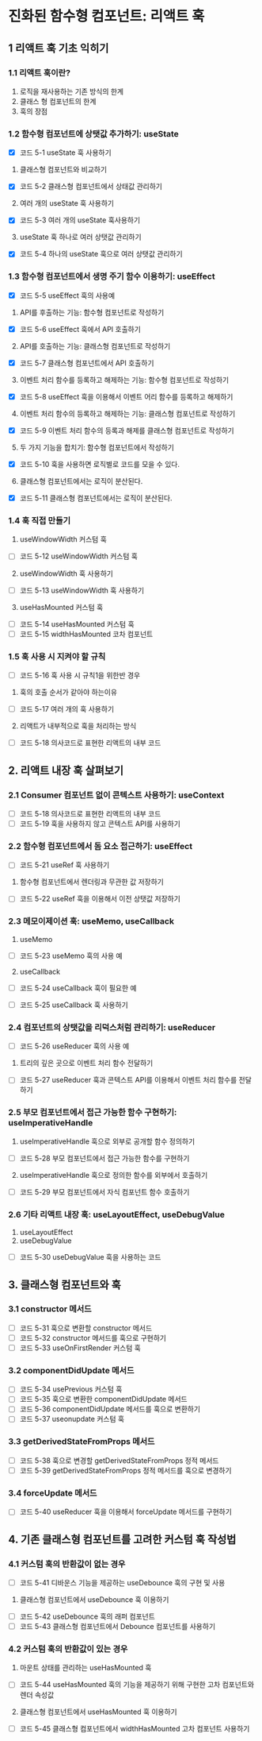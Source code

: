 # 진화된 함수형 컴포넌트: 리액트 훅

## 1 리액트 훅 기초 익히기

### 1.1 리액트 훅이란?

1. 로직을 재사용하는 기존 방식의 한계
2. 클래스 형 컴포넌트의 한계
3. 훅의 장점

### 1.2 함수형 컴포넌트에 상탯값 추가하기: useState

- [x] 코드 5-1 useState 훅 사용하기

1. 클래스형 컴포넌트와 비교하기

- [x] 코드 5-2 클래스형 컴포넌트에서 상태값 관리하기

2. 여러 개의 useState 훅 사용하기

- [x] 코드 5-3 여러 개의 useState 훅사용하기

3. useState 훅 하나로 여러 상탯값 관리하기

- [x] 코드 5-4 하나의 useState 훅으로 여러 상탯값 관리하기

### 1.3 함수형 컴포넌트에서 생명 주기 함수 이용하기: useEffect

- [x] 코드 5-5 useEffect 훅의 사용예

1. API를 후출하는 기능: 함수형 컴포넌트로 작성하기

- [x] 코드 5-6 useEffect 훅에서 API 호출하기

2. API를 호출하는 기능: 클래스형 컴포넌트로 작성하기

- [x] 코드 5-7 클래스형 컴포넌트에서 API 호출하기

3. 이벤트 처리 함수를 등록하고 해제하는 기능: 함수형 컴포넌트로 작성하기

- [x] 코드 5-8 useEffect 훅을 이용해서 이벤트 어리 함수를 등록하고 해제하기

4. 이벤트 처리 함수의 등록하고 해제하는 기능: 클래스형 컴포넌트로 작성하기

- [x] 코드 5-9 이벤트 처리 함수의 등록과 해제를 클래스형 컴포넌트로 작성하기

5. 두 가지 기능을 합치기: 함수형 컴포넌트에서 작성하기

- [x] 코드 5-10 훅을 사용하면 로직별로 코드를 모을 수 있다.

6. 클래스형 컴포넌트에서는 로직이 분산된다.

- [x] 코드 5-11 클래스형 컴포넌트에서는 로직이 분산된다.

### 1.4 훅 직접 만들기

1. useWindowWidth 커스텀 훅

- [ ] 코드 5-12 useWindowWidth 커스텀 훅

2. useWindowWidth 훅 사용하기

- [ ] 코드 5-13 useWindowWidth 훅 사용하기

3. useHasMounted 커스텀 훅

- [ ] 코드 5-14 useHasMounted 커스텀 훅
- [ ] 코드 5-15 widthHasMounted 코차 컴포넌트

### 1.5 훅 사용 시 지켜야 할 규칙

- [ ] 코드 5-16 훅 사용 시 규칙1을 위한반 경우

1. 훅의 호출 순서가 같아야 하는이유

- [ ] 코드 5-17 여러 개의 훅 사용하기

2. 리액트가 내부적으로 훅을 처리하는 방식

- [ ] 코드 5-18 의사코드로 표현한 리액트의 내부 코드

## 2. 리액트 내장 훅 살펴보기

### 2.1 Consumer 컴포넌트 없이 콘텍스트 사용하기: useContext

- [ ] 코드 5-18 의사코드로 표현한 리액트의 내부 코드
- [ ] 코드 5-19 훅을 사용하지 않고 콘텍스트 API를 사용하기

### 2.2 함수형 컴포넌트에서 돔 요소 접근하기: useEffect

- [ ] 코드 5-21 useRef 훅 사용하기

1. 함수형 컴포넌트에서 렌더링과 무관한 값 저장하기

- [ ] 코드 5-22 useRef 훅을 이용해서 이전 상탯값 저장하기

### 2.3 메모이제이션 훅: useMemo, useCallback

1. useMemo

- [ ] 코드 5-23 useMemo 훅의 사용 예

2. useCallback

- [ ] 코드 5-24 useCallback 훅이 필요한 예

- [ ] 코드 5-25 useCallback 훅 사용하기

### 2.4 컴포넌트의 상탯값을 리덕스처럼 관리하기: useReducer

- [ ] 코드 5-26 useReducer 훅의 사용 예

1. 트리의 깊은 곳으로 이벤트 처리 함수 전달하기

- [ ] 코드 5-27 useReducer 훅과 콘텍스트 API를 이용해서 이벤트 처리 함수를 전달하기

### 2.5 부모 컴포넌트에서 접근 가능한 함수 구현하기: useImperativeHandle

1. useImperativeHandle 훅으로 외부로 공개할 함수 정의하기

- [ ] 코드 5-28 부모 컴포넌트에서 접근 가능한 함수를 구현하기

2. useImperativeHandle 훅으로 정의한 함수를 외부에서 호출하기

- [ ] 코드 5-29 부모 컴포넌트에서 자식 컴포넌트 함수 호출하기

### 2.6 기타 리액트 내장 훅: useLayoutEffect, useDebugValue

1. useLayoutEffect
2. useDebugValue

- [ ] 코드 5-30 useDebugValue 훅을 사용하는 코드

## 3. 클래스형 컴포넌트와 훅

### 3.1 constructor 메서드

- [ ] 코드 5-31 훅으로 변환할 constructor 메서드
- [ ] 코드 5-32 constructor 메서드를 훅으로 구현하기
- [ ] 코드 5-33 useOnFirstRender 커스텀 훅

### 3.2 componentDidUpdate 메서드

- [ ] 코드 5-34 usePrevious 커스텀 훅
- [ ] 코드 5-35 훅으로 변환한 componentDidUpdate 메서드
- [ ] 코드 5-36 componentDidUpdate 메서드를 훅으로 변환하기
- [ ] 코드 5-37 useonupdate 커스텀 훅

### 3.3 getDerivedStateFromProps 메서드

- [ ] 코드 5-38 훅으로 변경할 getDerivedStateFromProps 정적 메서드
- [ ] 코드 5-39 getDerivedStateFromProps 정적 메서드를 훅으로 변경하기

### 3.4 forceUpdate 메서드

- [ ] 코드 5-40 useReducer 훅을 이용해서 forceUpdate 메서드를 구현하기

## 4. 기존 클래스형 컴포넌트를 고려한 커스텀 훅 작성법

### 4.1 커스텀 훅의 반환값이 없는 경우

- [ ] 코드 5-41 디바운스 기능을 제공하는 useDebounce 훅의 구현 및 사용

1. 클래스형 컴포넌트에서 useDebounce 훅 이용하기

- [ ] 코드 5-42 useDebounce 훅의 래퍼 컴포넌트
- [ ] 코드 5-43 클래스형 컴포넌트에서 Debounce 컴포넌트를 사용하기

### 4.2 커스텀 훅의 반환값이 있는 경우

1. 마운트 상태를 관리하는 useHasMounted 훅

- [ ] 코드 5-44 useHasMounted 훅의 기능을 제공하기 위해 구현한 고차 컴포넌트와 렌더 속성값

2. 클래스형 컴포넌트에서 useHasMounted 훅 이용하기

- [ ] 코드 5-45 클래스형 컴포넌트에서 widthHasMounted 고차 컴포넌트 사용하기
